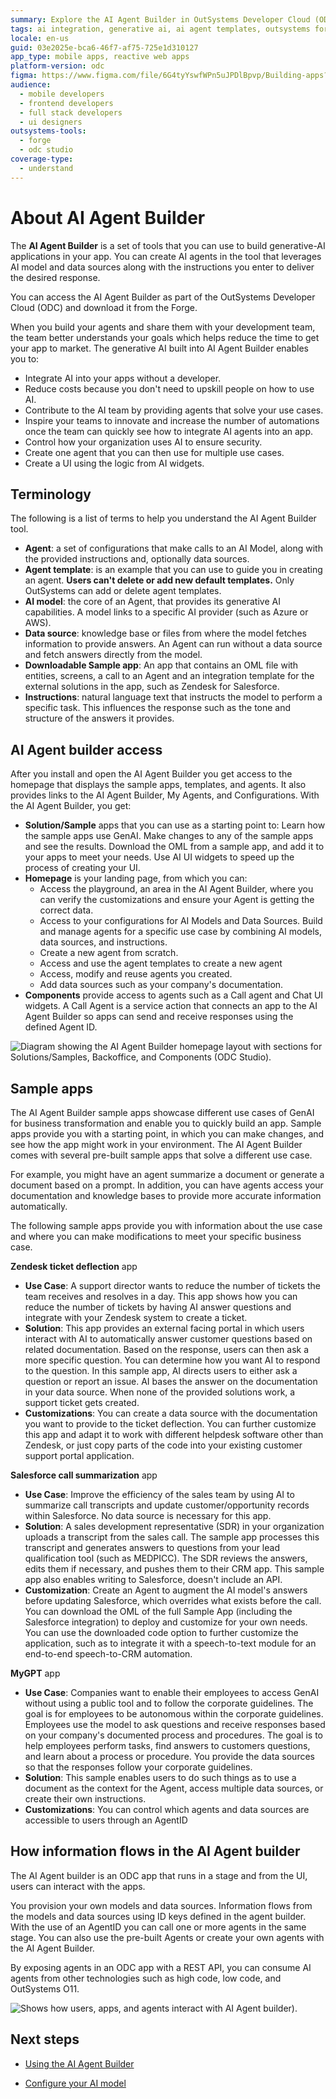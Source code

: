 ```yaml
---
summary: Explore the AI Agent Builder in OutSystems Developer Cloud (ODC) to build generative AI applications efficiently.
tags: ai integration, generative ai, ai agent templates, outsystems forge, ai model consumption
locale: en-us
guid: 03e2025e-bca6-46f7-af75-725e1d310127
app_type: mobile apps, reactive web apps
platform-version: odc
figma: https://www.figma.com/file/6G4tyYswfWPn5uJPDlBpvp/Building-apps?type=design&node-id=5075%3A162&mode=design&t=L8AQ4Cz4ktXvgIdw-1
audience:
  - mobile developers
  - frontend developers
  - full stack developers
  - ui designers
outsystems-tools:
  - forge
  - odc studio
coverage-type:
  - understand
---
```


# About AI Agent Builder

The **AI Agent Builder** is a set of tools that you can use to build generative-AI applications in your app. You can create AI agents in the tool that leverages AI model and data sources along with the instructions you enter to deliver the desired response. 

You can access the AI Agent Builder as part of the OutSystems Developer Cloud (ODC) and download it from the Forge.  

When you build your agents and share them with your development team, the team better understands your goals which helps reduce the time to get your app to market. The generative AI built into AI Agent Builder enables you to:

* Integrate AI into your apps without a developer.
* Reduce costs because you don't need to upskill people on how to use AI.
* Contribute to the AI team by providing agents that solve your use cases.
* Inspire your teams to innovate and increase the number of automations once the team can quickly see how to integrate AI agents into an app.
* Control how your organization uses AI to ensure security.
* Create one agent that you can then use for multiple use cases.
* Create a UI using the logic from AI widgets.

## Terminology

The following is a list of terms to help you understand the AI Agent Builder tool.

* **Agent**: a set of configurations that make calls to an AI Model, along with the provided instructions and, optionally data sources.
* **Agent template**: is an example that you can use to guide you in creating an agent. **Users can't delete or add new default templates.** Only OutSystems can add or delete agent templates.
* **AI model**: the core of an Agent, that provides its generative AI capabilities. A model links to a specific AI provider (such as Azure or AWS).
* **Data source**: knowledge base or files from where the model fetches information to provide answers. An Agent can run without a data source and fetch answers directly from the model.
* **Downloadable Sample app**: An app that contains an OML file with entities, screens, a call to an Agent and an integration template for the external solutions in the app, such as Zendesk for Salesforce.
* **Instructions**: natural language text that instructs the model to perform a specific task. This influences the response such as the tone and structure of the answers it provides.

## AI Agent builder access

After you install and open the AI Agent Builder you get access to the homepage that displays the sample apps, templates, and agents. It also provides links to the AI Agent Builder, My Agents, and Configurations. With the AI Agent Builder, you get:

* **Solution/Sample** apps that you can use as a starting point to:
Learn how the sample apps use GenAI.
Make changes to any of the sample apps and see the results.
Download the OML from a sample app, and add it to your apps  to meet your needs.
Use AI UI widgets to speed up the process of creating your UI.  
* **Homepage** is your landing page,  from which you can:
    * Access the playground, an area in the AI Agent Builder, where you can verify the customizations and ensure your Agent is getting the correct data.
    * Access to your configurations for AI Models and Data Sources.
Build and manage agents for a specific use case by combining AI models, data sources, and instructions.
    * Create a new agent from scratch.
    * Access and use the agent templates to create a new agent
    * Access, modify and reuse agents you created.
    * Add data sources such as your company's documentation.
* **Components** provide access to agents such as a Call agent and Chat UI widgets. A Call Agent is a service action that connects an app to the AI Agent Builder so apps can send and receive responses using the defined Agent ID.

![Diagram showing the AI Agent Builder homepage layout with sections for Solutions/Samples, Backoffice, and Components (ODC Studio).](images/ai-suite-of-tools-diag.png "AI Agent Builder interface and tool Overview")

## Sample apps

The AI Agent Builder sample apps showcase different use cases of GenAI for business transformation and enable you to quickly build an app. Sample apps provide you with a starting point, in which you can make changes, and see how the app might work in your environment. The AI Agent Builder comes with several pre-built sample apps that solve a different use case.

For example, you might have an agent summarize a document or generate a document based on a prompt. In addition, you can have agents access your documentation and knowledge bases to provide more accurate information automatically.

The following sample apps provide you with information about the use case and where you can make modifications to meet your specific business case.

**Zendesk ticket deflection** app

* **Use Case**:  A support director wants to reduce the number of tickets the team receives and resolves in a day. This app shows how you can reduce the number of tickets by having AI answer questions and integrate with your Zendesk system to create  a ticket.
* **Solution**:  This app provides an external facing portal in which users interact with AI to automatically answer customer questions based on related documentation. Based on the response, users can then ask a more specific question. You can determine how you want AI to respond to the question. In this sample app, AI directs users to either ask a question or report an issue. AI bases the answer on the documentation in your data source. When none of the provided solutions work, a support ticket gets created.
* **Customizations**: You can create a data source with the documentation you want to provide to the ticket deflection. You can further customize this app and adapt it to work with different helpdesk software other than Zendesk, or just copy parts of the code into your existing customer support portal application.

**Salesforce call summarization** app

* **Use Case**:  Improve the efficiency of the sales team by using AI to summarize call transcripts and update customer/opportunity records within Salesforce. No data source is necessary for this app.
* **Solution**: A sales development representative (SDR) in your organization uploads a transcript from the sales call. The sample app processes this transcript and generates answers to questions from your lead qualification tool (such as MEDPICC). The SDR reviews the answers, edits them if necessary, and pushes them to their CRM app. This sample app also enables writing to Salesforce, doesn't include an API.
* **Customization**: Create an Agent to augment the AI model's answers before updating Salesforce, which overrides what exists before the call. You can download the OML of the full Sample App (including the Salesforce integration) to deploy and customize for your own needs. You can use the downloaded code option to further customize the application, such as to integrate it with a speech-to-text module for an end-to-end speech-to-CRM automation.

**MyGPT** app

* **Use Case**:  Companies want to enable their employees to access GenAI without using a public tool and to follow the corporate guidelines. The goal is for employees to be autonomous within the corporate guidelines. Employees use the model to ask questions and receive responses based on your company's documented process and procedures. The goal is to help employees perform tasks, find answers to customers questions, and learn about a process or procedure. You provide the data sources so that the responses follow your corporate guidelines.
* **Solution**:  This sample enables users to do such things as to use a document as the context for the Agent, access multiple data sources, or create their own instructions.
* **Customizations**: You can control which agents and data sources are accessible to users through an AgentID

## How information flows in the AI Agent builder

The AI Agent builder is an ODC app that runs in a stage and from the UI, users can interact with the apps.

You provision your own models and data sources. Information flows from the models and data sources using ID keys defined in the agent builder. With the use of an AgentID you can call one or more agents in the same stage. You can also use the pre-built Agents or create your own agents with the AI Agent Builder.

By exposing agents in an ODC app with a REST API, you can consume AI agents from other technologies such as high code, low code, and OutSystems O11.

![Shows how users, apps, and agents interact with AI Agent builder).](images/ai-agent-builder-architecture-diag.png "AI Agent Builder architecture")

## Next steps

* [Using the AI Agent Builder](overall-process.md)

* [Configure your AI model](configure-model/intro.md)

